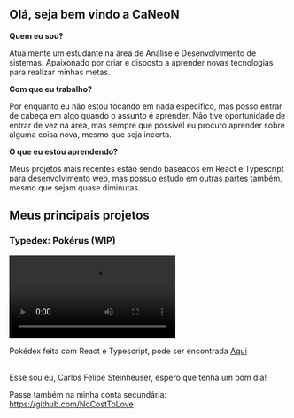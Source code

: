 ## Olá, seja bem vindo a CaNeoN

**Quem eu sou?** 

Atualmente um estudante na área de Análise e Desenvolvimento de sistemas. Apaixonado por criar e disposto a aprender novas tecnologias para realizar minhas metas.

**Com que eu trabalho?** 

Por enquanto eu não estou focando em nada específico, mas posso entrar de cabeça em algo quando o assunto é aprender. Não tive oportunidade de entrar de vez na área, mas sempre que possível eu procuro aprender sobre alguma coisa nova, mesmo que seja incerta.

**O que eu estou aprendendo?**

Meus projetos mais recentes estão sendo baseados em React e Typescript para desenvolvimento web, mas possuo estudo em outras partes também, mesmo que sejam quase diminutas.

## Meus principais projetos

### <b>Typedex: Pokérus (WIP)</b>

<video autoplay loop controls='false' src="https://user-images.githubusercontent.com/59800265/169877738-c55ae307-bb12-44ba-9ae5-4813d1662939.mp4"> </video>

Pokédex feita com React e Typescript, pode ser encontrada <a href="https://github.com/CaNeoN28/typedex-pokerus">Aqui</a>

<br>

<div>
Esse sou eu, Carlos Felipe Steinheuser, espero que tenha um bom dia!

Passe também na minha conta secundária: https://github.com/NoCostToLove
</div>

<!--
**CaNeoN28/CaNeoN28** is a ✨ _special_ ✨ repository because its `README.md` (this file) appears on your GitHub profile.

Here are some ideas to get you started:

- 🔭 I’m currently working on ...
- 🌱 I’m currently learning ...
- 👯 I’m looking to collaborate on ...
- 🤔 I’m looking for help with ...
- 💬 Ask me about ...
- 📫 How to reach me: ...
- 😄 Pronouns: ...
- ⚡ Fun fact: ...
-->
